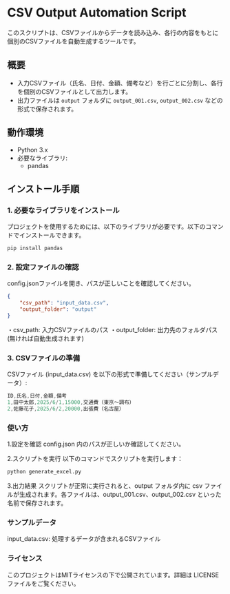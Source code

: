 # CSV Output Automation Script

このスクリプトは、CSVファイルからデータを読み込み、各行の内容をもとに個別のCSVファイルを自動生成するツールです。

## **概要**
- 入力CSVファイル（氏名、日付、金額、備考など）を行ごとに分割し、各行を個別のCSVファイルとして出力します。
- 出力ファイルは `output` フォルダに `output_001.csv`, `output_002.csv` などの形式で保存されます。

## **動作環境**
- Python 3.x
- 必要なライブラリ:
  - pandas

## **インストール手順**

### 1. 必要なライブラリをインストール
プロジェクトを使用するためには、以下のライブラリが必要です。以下のコマンドでインストールできます。

```bash
pip install pandas
```

### 2. 設定ファイルの確認

config.jsonファイルを開き、パスが正しいことを確認してください。

```json
{
    "csv_path": "input_data.csv",
    "output_folder": "output"
}
```

・csv_path: 入力CSVファイルのパス
・output_folder: 出力先のフォルダパス(無ければ自動生成されます)

### 3. CSVファイルの準備
CSVファイル (input_data.csv) を以下の形式で準備してください（サンプルデータ）:

```CS
ID,氏名,日付,金額,備考
1,田中太郎,2025/6/1,15000,交通費（東京〜調布）
2,佐藤花子,2025/6/2,20000,出張費（名古屋）
```

### 使い方
1.設定を確認
config.json 内のパスが正しいか確認してください。

2.スクリプトを実行
以下のコマンドでスクリプトを実行します：

```bash
python generate_excel.py
```

3.出力結果
スクリプトが正常に実行されると、output フォルダ内に csv ファイルが生成されます。各ファイルは、output_001.csv、output_002.csv といった名前で保存されます。

### サンプルデータ
input_data.csv: 処理するデータが含まれるCSVファイル

### ライセンス
このプロジェクトはMITライセンスの下で公開されています。詳細は LICENSE ファイルをご覧ください。
